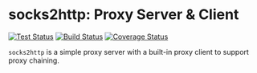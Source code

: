# socks2http: Proxy Server & Client

[![Test Status](https://img.shields.io/github/actions/workflow/status/cerfical/socks2http/test.yml?label=test)](https://github.com/cerfical/socks2http/actions/workflows/test.yml)
[![Build Status](https://img.shields.io/github/actions/workflow/status/cerfical/socks2http/test.yml?label=build)](https://github.com/cerfical/socks2http/actions/workflows/build.yml)
[![Coverage Status](https://img.shields.io/coverallsCoverage/github/cerfical/socks2http)](https://coveralls.io/github/cerfical/socks2http?branch=main)

`socks2http` is a simple proxy server with a built-in proxy client to support proxy chaining.
